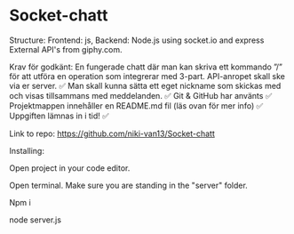 # Socket-chatt

Structure:
Frontend: js, Backend: Node.js using socket.io and express External API's from giphy.com.

Krav för godkänt:
En fungerade chatt där man kan skriva ett kommando ”/” för att utföra en operation som integrerar med 3-part. API-anropet skall ske via er server. ✅
Man skall kunna sätta ett eget nickname som skickas med och visas tillsammans med meddelanden. ✅
Git & GitHub har använts ✅
Projektmappen innehåller en README.md fil (läs ovan för mer info) ✅
Uppgiften lämnas in i tid! ✅

Link to repo: https://github.com/niki-van13/Socket-chatt

Installing:

Open project in your code editor.

Open terminal. Make sure you are standing in the "server" folder.

Npm i

node server.js
